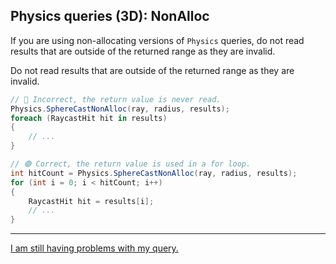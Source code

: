 ## Physics queries (3D): NonAlloc

If you are using non-allocating versions of `Physics` queries, do not read results that are outside of the returned range as they are invalid.

Do not read results that are outside of the returned range as they are invalid.

```csharp    
// 🔴 Incorrect, the return value is never read.
Physics.SphereCastNonAlloc(ray, radius, results);
foreach (RaycastHit hit in results)
{
    // ...    
}

// 🟢 Correct, the return value is used in a for loop.
int hitCount = Physics.SphereCastNonAlloc(ray, radius, results);
for (int i = 0; i < hitCount; i++)
{
    RaycastHit hit = results[i];
    // ...    
}
```

---

[I am still having problems with my query.](Visual%20Debugging.md)